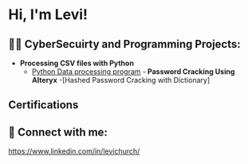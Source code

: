 <h1>Hi, I'm Levi! <br/>

<h2>👨‍💻 CyberSecuirty and Programming Projects:</h2>

- <b>Processing CSV files with Python</b>
  - [Python Data processing program](https://github.com/Levichurch/Levichurch/blob/main/Teamproject.py)
-<b> Password Cracking Using Alteryx</b>
  -[Hashed Password Cracking with Dictionary]


<h2>Certifications</h2>



<h2> 🤳 Connect with me:</h2>



https://www.linkedin.com/in/levichurch/




<!--

